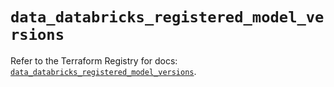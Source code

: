 # `data_databricks_registered_model_versions`

Refer to the Terraform Registry for docs: [`data_databricks_registered_model_versions`](https://registry.terraform.io/providers/databricks/databricks/1.86.0/docs/data-sources/registered_model_versions).

